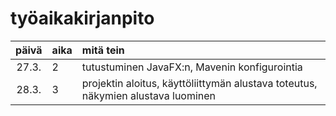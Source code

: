 # työaikakirjanpito




| päivä | aika | mitä tein 
|:----: |:-----| :----- 
| 27.3. | 2    | tutustuminen JavaFX:n, Mavenin konfigurointia
| 28.3. | 3    | projektin aloitus, käyttöliittymän alustava toteutus, näkymien alustava luominen

